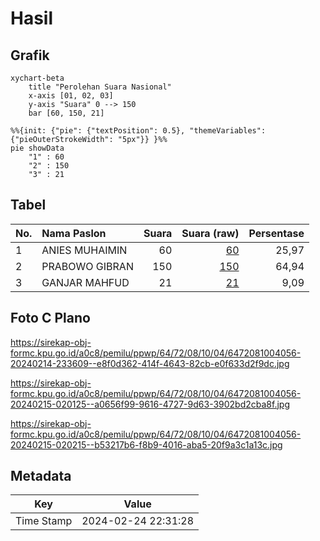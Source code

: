 # Hasil

## Grafik

```mermaid
xychart-beta
    title "Perolehan Suara Nasional"
    x-axis [01, 02, 03]
    y-axis "Suara" 0 --> 150
    bar [60, 150, 21]
```

```mermaid
%%{init: {"pie": {"textPosition": 0.5}, "themeVariables": {"pieOuterStrokeWidth": "5px"}} }%%
pie showData
    "1" : 60
    "2" : 150
    "3" : 21
```

## Tabel

| No. | Nama Paslon    | Suara | Suara (raw) | Persentase |
|:--- |:-------------- | -----:| -----------:| ----------:|
| 1   | ANIES MUHAIMIN | 60    | [60][p-1]   | 25,97      |
| 2   | PRABOWO GIBRAN | 150   | [150][p-2]  | 64,94      |
| 3   | GANJAR MAHFUD  | 21    | [21][p-3]   | 9,09       |


[p-1]: https://github.com/gigit-pemilu/pemilu-2024/blob/main/pilpres/hitung-suara/sub/64-kalimantan-timur/sub/72-kota-samarinda/sub/08-sungai-pinang/sub/1004-mugirejo/sub/056-tps/sub/paslon-1.txt
[p-2]: https://github.com/gigit-pemilu/pemilu-2024/blob/main/pilpres/hitung-suara/sub/64-kalimantan-timur/sub/72-kota-samarinda/sub/08-sungai-pinang/sub/1004-mugirejo/sub/056-tps/sub/paslon-2.txt
[p-3]: https://github.com/gigit-pemilu/pemilu-2024/blob/main/pilpres/hitung-suara/sub/64-kalimantan-timur/sub/72-kota-samarinda/sub/08-sungai-pinang/sub/1004-mugirejo/sub/056-tps/sub/paslon-3.txt

## Foto C Plano

https://sirekap-obj-formc.kpu.go.id/a0c8/pemilu/ppwp/64/72/08/10/04/6472081004056-20240214-233609--e8f0d362-414f-4643-82cb-e0f633d2f9dc.jpg

https://sirekap-obj-formc.kpu.go.id/a0c8/pemilu/ppwp/64/72/08/10/04/6472081004056-20240215-020125--a0656f99-9616-4727-9d63-3902bd2cba8f.jpg

https://sirekap-obj-formc.kpu.go.id/a0c8/pemilu/ppwp/64/72/08/10/04/6472081004056-20240215-020215--b53217b6-f8b9-4016-aba5-20f9a3c1a13c.jpg


## Metadata

| Key        | Value               |
| ---------- | ------------------- |
| Time Stamp | 2024-02-24 22:31:28 |



